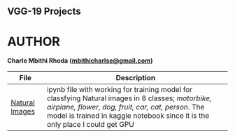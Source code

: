 ## VGG-19 Projects

# AUTHOR
**Charle Mbithi Rhoda (mbithicharlse@gmail.com)**

|   **File**   |   **Description**   |
| -------------- | --------------------- |
|[Natural Images](vgg19-natural-images-classification.ipynb)      | ipynb file with working for training model for classfying Natural images in 8 classes; *motorbike, airplane, flower, dog, fruit, car, cat, person*. The model is trained in kaggle notebook since it is the only place I could get GPU
